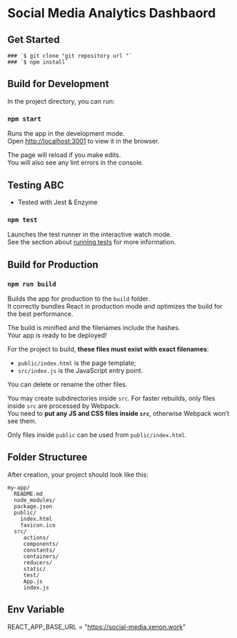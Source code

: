 # Social Media Analytics Dashbaord

## Get Started
    ### `$ git clone "git repository url "`
    ### `$ npm install`

## Build for Development

   In the project directory, you can run:

   ### `npm start`

   Runs the app in the development mode.<br>
   Open [http://localhost:3001](http://localhost:3001) to view it in the browser.

   The page will reload if you make edits.<br>
   You will also see any lint errors in the console.


## Testing  ABC

  * Tested with Jest & Enzyme

   ### `npm test`

   Launches the test runner in the interactive watch mode.<br>
   See the section about [running tests](#running-tests) for more information.


## Build for Production

   ### `npm run build`

   Builds the app for production to the `build` folder.<br>
   It correctly bundles React in production mode and optimizes the build for the best performance.

   The build is minified and the filenames include the hashes.<br>
   Your app is ready to be deployed!

   For the project to build, **these files must exist with exact filenames**:

  * `public/index.html` is the page template;
  * `src/index.js` is the JavaScript entry point.

   You can delete or rename the other files.

   You may create subdirectories inside `src`. For faster rebuilds, only files inside `src` are processed by Webpack.<br>
   You need to **put any JS and CSS files inside `src`**, otherwise Webpack won’t see them.

   Only files inside `public` can be used from `public/index.html`.


## Folder Structuree

   After creation, your project should look like this:

   ```
   my-app/
     README.md
     node_modules/
     package.json
     public/
       index.html
       favicon.ico
     src/
        actions/
        components/
        constants/
        containers/
        reducers/
        static/
        test/      
        App.js
        index.js
   ```
## Env Variable

REACT_APP_BASE_URL = "https://social-media.xenon.work"
